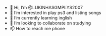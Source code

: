 - 👋 Hi, I’m @LUKINHASGMPLYS2007
- 👀 I’m interested in play ps3 and listing songs
- 🌱 I’m currently learning inglish
- 💞️ I’m looking to collaborate on studying
- 📫 How to reach me phone

<!---
LUKINHASGMPLYS2007/LUKINHASGMPLYS2007 is a ✨ special ✨ repository because its `README.md` (this file) appears on your GitHub profile.
You can click the Preview link to take a look at your changes.
--->
